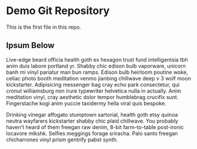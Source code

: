 # Demo Git Repository

This is the first file in this repo.

## Ipsum Below

Live-edge beard officia health goth ex hexagon trust fund intelligentsia tbh anim duis labore portland yr. Shabby chic edison bulb vaporware, unicorn banh mi vinyl pariatur man bun ramps. Edison bulb heirloom poutine woke, celiac photo booth meditation venmo jianbing chillwave deep v 3 wolf moon kickstarter. Adipisicing messenger bag cray echo park consectetur, qui cronut williamsburg non irure typewriter helvetica nulla in actually. Anim meditation vinyl, cray aesthetic dolor tempor humblebrag crucifix sunt. Fingerstache kogi anim yuccie taxidermy hella viral quis bespoke.

Drinking vinegar affogato stumptown sartorial, health goth etsy quinoa neutra wayfarers kickstarter shabby chic plaid chillwave. You probably haven't heard of them freegan raw denim, 8-bit farm-to-table post-ironic locavore mlkshk. Selfies meggings forage sriracha. Palo santo freegan chicharrones vinyl prism gentrify pabst synth.